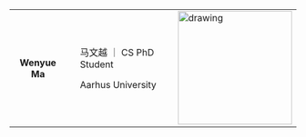 <table>
<!-- <tr> -->
<th>  Wenyue Ma </th>
<th>  </th>
<!-- </tr> -->
<!-- <tr> -->
<td>


马文越 ｜ CS PhD Student

Aarhus University

</td>
<td>

<img style="float: right;"  src="pic/slef.jpg" alt="drawing" width="200"/>

</td>
</tr>
</table>